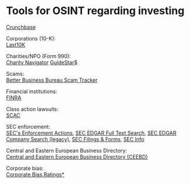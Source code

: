 
# Tools for OSINT regarding investing

[Crunchbase](https://www.crunchbase.com/)

Corporations (10-K):  
[Last10K](https://last10k.com/)

Charities/NPO (Form 990):  
[Charity Navigator](https://www.charitynavigator.org/)
[GuideStar$](https://www.guidestar.org/)

Scams:  
[Better Business Bureau Scam Tracker](https://www.bbb.org/scamtracker)

Financial institutions:  
[FINRA](https://www.finra.org/)

Class action lawsuits:  
[SCAC](https://securities.stanford.edu/)

SEC enforcement:  
[SEC's Enforcement Actions](https://www.sec.gov/divisions/enforce/enforceactions.shtml),
[SEC EDGAR Full Text Search](https://www.sec.gov/edgar/search/),
[SEC EDGAR Company Search (legacy)](https://www.sec.gov/edgar/searchedgar/legacy/companysearch.html),
[SEC Filings & Forms](https://www.sec.gov/edgar),
[SEC Info](https://www.secinfo.com/)

Central and Eastern European Business Directory:  
[Central and Eastern European Business Directory (CEEBD)](https://globaledge.msu.edu/global-resources/resource/1274💩)

Corporate bias:  
[Corporate Bias Ratings*](https://1792exchange.com/spotlightreports/)
